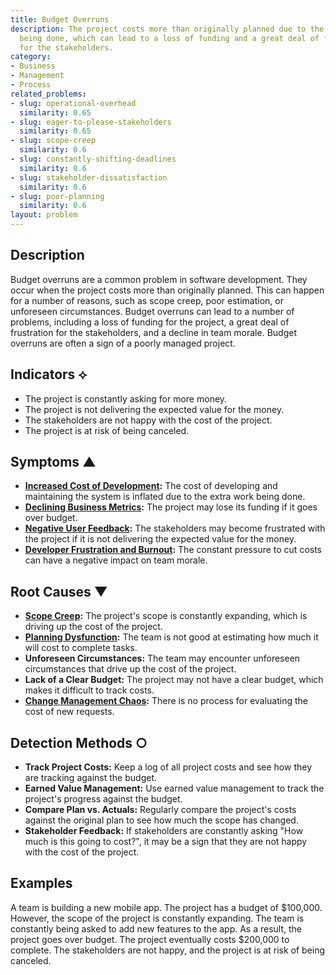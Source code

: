 ```yaml
---
title: Budget Overruns
description: The project costs more than originally planned due to the extra work
  being done, which can lead to a loss of funding and a great deal of frustration
  for the stakeholders.
category:
- Business
- Management
- Process
related_problems:
- slug: operational-overhead
  similarity: 0.65
- slug: eager-to-please-stakeholders
  similarity: 0.65
- slug: scope-creep
  similarity: 0.6
- slug: constantly-shifting-deadlines
  similarity: 0.6
- slug: stakeholder-dissatisfaction
  similarity: 0.6
- slug: poor-planning
  similarity: 0.6
layout: problem
---
```


## Description
Budget overruns are a common problem in software development. They occur when the project costs more than originally planned. This can happen for a number of reasons, such as scope creep, poor estimation, or unforeseen circumstances. Budget overruns can lead to a number of problems, including a loss of funding for the project, a great deal of frustration for the stakeholders, and a decline in team morale. Budget overruns are often a sign of a poorly managed project.

## Indicators ⟡
- The project is constantly asking for more money.
- The project is not delivering the expected value for the money.
- The stakeholders are not happy with the cost of the project.
- The project is at risk of being canceled.

## Symptoms ▲
- **[Increased Cost of Development](increased-cost-of-development.md):** The cost of developing and maintaining the system is inflated due to the extra work being done.
- **[Declining Business Metrics](declining-business-metrics.md):** The project may lose its funding if it goes over budget.
- **[Negative User Feedback](negative-user-feedback.md):** The stakeholders may become frustrated with the project if it is not delivering the expected value for the money.
- **[Developer Frustration and Burnout](developer-frustration-and-burnout.md):** The constant pressure to cut costs can have a negative impact on team morale.

## Root Causes ▼
- **[Scope Creep](scope-creep.md):** The project's scope is constantly expanding, which is driving up the cost of the project.
- **[Planning Dysfunction](planning-dysfunction.md):** The team is not good at estimating how much it will cost to complete tasks.
- **Unforeseen Circumstances:** The team may encounter unforeseen circumstances that drive up the cost of the project.
- **Lack of a Clear Budget:** The project may not have a clear budget, which makes it difficult to track costs.
- **[Change Management Chaos](change-management-chaos.md):** There is no process for evaluating the cost of new requests.

## Detection Methods ○
- **Track Project Costs:** Keep a log of all project costs and see how they are tracking against the budget.
- **Earned Value Management:** Use earned value management to track the project's progress against the budget.
- **Compare Plan vs. Actuals:** Regularly compare the project's costs against the original plan to see how much the scope has changed.
- **Stakeholder Feedback:** If stakeholders are constantly asking "How much is this going to cost?", it may be a sign that they are not happy with the cost of the project.

## Examples
A team is building a new mobile app. The project has a budget of $100,000. However, the scope of the project is constantly expanding. The team is constantly being asked to add new features to the app. As a result, the project goes over budget. The project eventually costs $200,000 to complete. The stakeholders are not happy, and the project is at risk of being canceled.
